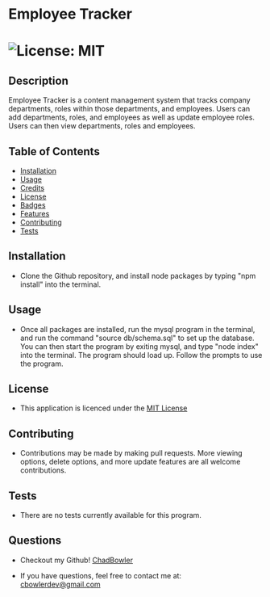 # Employee Tracker

# ![License: MIT](https://img.shields.io/badge/License-MIT-yellow.svg)

## Description
Employee Tracker is a content management system that tracks company departments, roles within those departments, and employees. Users can add departments, roles, and employees as well as update employee roles. Users can then view departments, roles and employees.

## Table of Contents

- [Installation](#Installation)
- [Usage](#Usage)
- [Credits](#Credits)
- [License](#Credits)
- [Badges](#Badges)
- [Features](#Features)
- [Contributing](#Contributing)
- [Tests](#Tests)

## Installation

* Clone the Github repository, and install node packages by typing "npm install" into the terminal. 

## Usage

* Once all packages are installed, run the mysql program in the terminal, and run the command "source db/schema.sql" to set up the database. You can then start the program by exiting mysql, and type "node index" into the terminal. The program should load up. Follow the prompts to use the program.


## License

* This application is licenced under the [MIT License](https://opensource.org/licenses/MIT)

## Contributing

* Contributions may be made by making pull requests. More viewing options, delete options, and more update features are all welcome contributions.

## Tests

* There are no tests currently available for this program.

## Questions

* Checkout my Github! [ChadBowler](https://www.github.com/ChadBowler)

* If you have questions, feel free to contact me at: cbowlerdev@gmail.com

